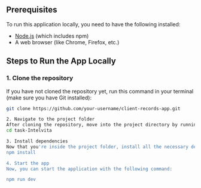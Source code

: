 ## Prerequisites

To run this application locally, you need to have the following installed:
- [Node.js](https://nodejs.org/en/download/) (which includes npm)
- A web browser (like Chrome, Firefox, etc.)

## Steps to Run the App Locally

### 1. Clone the repository


If you have not cloned the repository yet, run this command in your terminal (make sure you have Git installed):

```bash
git clone https://github.com/your-username/client-records-app.git

2. Navigate to the project folder
After cloning the repository, move into the project directory by running the following command in your terminal:
cd task-Intelvita

3. Install dependencies
Now that you're inside the project folder, install all the necessary dependencies by running:
npm install

4. Start the app
Now, you can start the application with the following command:

npm run dev


